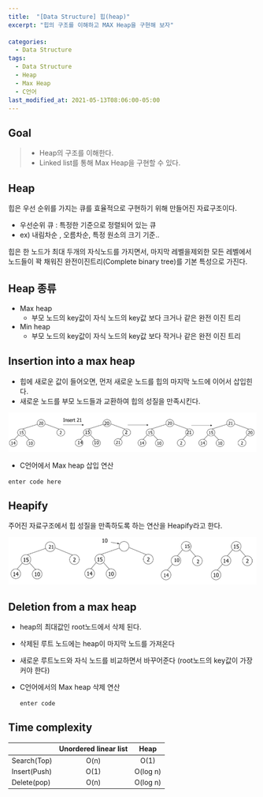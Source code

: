 ```yaml
---
title:  "[Data Structure] 힙(heap)"
excerpt: "힙의 구조를 이해하고 MAX Heap을 구현해 보자"

categories:
  - Data Structure
tags:
  - Data Structure
  - Heap
  - Max Heap
  - C언어
last_modified_at: 2021-05-13T08:06:00-05:00
---
```


## Goal
> - Heap의 구조를 이해한다.
> - Linked list를 통해 Max Heap을 구현할 수 있다.

## Heap
힙은 우선 순위를 가지는 큐를 효율적으로 구현하기 위해 만들어진 자료구조이다. 

* 우선순위 큐 : 특정한 기준으로 정렬되어 있는 큐 
* ex) 내림차순 , 오름차순, 특정 원소의 크기 기준..

힙은 한 노드가 최대 두개의 자식노드를 가지면서, 마지막 레벨을제외한 모든 레벨에서 노드들이 꽉 채워진 완전이진트리(Complete binary tree)를 기본 특성으로 가진다.

## Heap 종류
* Max heap 
  - 부모 노드의 key값이 자식 노드의 key값 보다 크거나 같은 완전 이진 트리
* Min heap
  - 부모 노드의 key값이 자식 노드의 key값 보다 작거나 같은 완전 이진 트리

## Insertion into a max heap

 - 힙에 새로운 값이 들어오면, 먼저 새로운 노드를 힙의 마지막 노드에 이어서 삽입힌다.
 - 새로운 노드를 부모 노드들과 교환하여 힙의 성질을 만족시킨다.
 
 ![enter image description here](/images/Data%20Structure-Heap/insertion%20into%20heap.png)
 
 
 - C언어에서 Max heap 삽입 연산

 `enter code here`


## Heapify
주어진 자료구조에서 힙 성질을 만족하도록 하는 연산을 Heapify라고 한다.

![](/images/Data%20Structure-Heap/heapify.png)


## Deletion from a max heap

 -  heap의 최대값인 root노드에서 삭제 된다.
 - 삭제된 루트 노드에는 heap이 마지막 노드를 가져온다
 - 새로운 루트노드와 자식 노드를 비교하면서 바꾸어준다 (root노드의 key값이 가장 커야 한다)
 
 - C언어에서의 Max heap 삭제 연산

    `enter code`

## Time complexity

|  | Unordered linear list | Heap |
|--|:--:|:--:|
| Search(Top) | O(n) | O(1) | 
| Insert(Push) | O(1) | O(log n) |
| Delete(pop) | O(n) | O(log n) |

